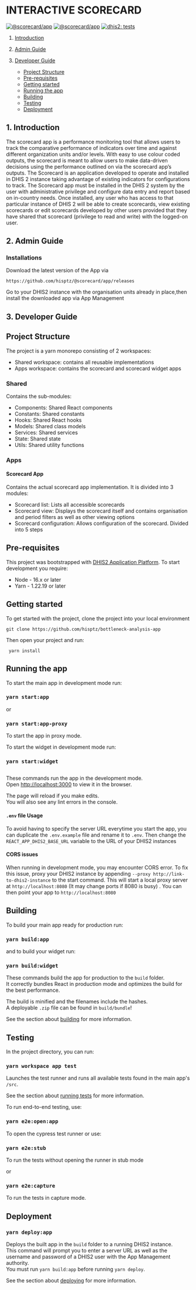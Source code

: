 # INTERACTIVE SCORECARD
[![@scorecard/app](https://img.shields.io/endpoint?url=https://dashboard.cypress.io/badge/count/9ps7gr/develop&style=flat&logo=cypress)](https://dashboard.cypress.io/projects/9ps7gr/runs)
[![@scorecard/app](https://img.shields.io/endpoint?url=https://dashboard.cypress.io/badge/simple/9ps7gr/develop&style=flat&logo=cypress)](https://dashboard.cypress.io/projects/9ps7gr/runs)
[![dhis2: tests](https://github.com/hisptz/action-tracker-standalone/actions/workflows/tests.yml/badge.svg?branch=develop)](https://github.com/hisptz/action-tracker-standalone/actions/workflows/tests.yml)

1.  [Introduction](#Introduction)

2.  [Admin Guide](#Admin)
3.  [Developer Guide](#Developer)
    - [Project Structure](#project-structure)
    - [Pre-requisites](#pre-requisites)
    - [Getting started](#started)
    - [Running the app](#running)
    - [Building](#building)
    - [Testing](#testing)
    - [Deployment](#deployment)

## 1. <a name='Introduction'></a>Introduction

The scorecard app is a performance monitoring tool that allows users to track the comparative performance of indicators over time and against different organization units and/or levels. With easy to use colour coded outputs, the scorecard is meant to allow users to make data-driven decisions using the performance outlined on via the scorecard app’s outputs.
The Scorecard is an application developed to operate and installed in DHIS 2 instance taking advantage of existing indicators for configurations to track. The Scorecard app must be installed in the DHIS 2 system by the user with administrative privilege and configure data entry and report based on in-country needs. Once installed, any user who has access to that particular instance of DHIS 2 will be able to create scorecards, view existing scorecards or edit scorecards developed by other users provided that they have shared that scorecard (privilege to read and write) with the logged-on user.

## 2. <a name='Admin'></a>Admin Guide

### <a name='Installations'></a>Installations

Download the latest version of the App via

```
https://github.com/hisptz/@scorecard/app/releases
```

Go to your DHIS2 instance with the organisation units already in place,then install the downloaded app via App Management

## 3. <a name='Developer'></a>Developer Guide
## <a name="project-structure">Project Structure<a/>

The project is a yarn monorepo consisting of 2 workspaces: 
 - Shared workspace: contains all reusable implementations
 - Apps workspace: contains the scorecard and scorecard widget apps

### Shared
Contains the sub-modules:
 - Components: Shared React components
 - Constants: Shared constants
 - Hooks: Shared React hooks
 - Models: Shared class models
 - Services: Shared services 
 - State: Shared state
 - Utils: Shared utility functions

### Apps
#### Scorecard App
Contains the actual scorecard app implementation. It is divided into 3 modules:
 - Scorecard list: Lists all accessible scorecards
 - Scorecard view: Displays the scorecard itself and contains organisation and period filters as well as other viewing options
 - Scorecard configuration: Allows configuration of the scorecard. Divided into 5 steps

        

## <a name="pre-requisites" >Pre-requisites</a>

This project was bootstrapped with [DHIS2 Application Platform](https://github.com/dhis2/app-platform). To start
development you require:

- Node - 16.x or later
- Yarn - 1.22.19 or later

## <a name="started" >Getting started</a>

To get started with the project, clone the project into your local environment

```shell
git clone https://github.com/hisptz/bottleneck-analysis-app
```

Then open your project and run:

```shell
 yarn install
```

## <a name="running" >Running the app</a>

To start the main app in development mode run:

### `yarn start:app`
or 
### `yarn start:app-proxy` 
To start the app in proxy mode.

To start the widget in development mode run:
### `yarn start:widget`

##

These commands run the app in the development mode.<br />
Open [http://localhost:3000](http://localhost:3000) to view it in the browser.

The page will reload if you make edits.<br />
You will also see any lint errors in the console.

#### `.env` file Usage

To avoid having to specify the server URL everytime you start the app, you can duplicate the `.env.example` file and
rename it to `.env`. Then change the `REACT_APP_DHIS2_BASE_URL` variable to the URL of your DHIS2 instances

#### CORS issues

When running in development mode, you may encounter CORS error. To fix this issue, proxy your DHIS2 instance by
appending `--proxy http://link-to-dhis2-instance` to the start command. This will start a local proxy server
at `http://localhost:8080` (It may change ports if 8080 is busy)
. You can then point your app to `http://localhost:8080`

## <a name="building" >Building</a>

To build your main app ready for production run:

### `yarn build:app`
and to build your widget run: 

### `yarn build:widget`

These commands build the app for production to the `build` folder.<br />
It correctly bundles React in production mode and optimizes the build for the best performance.

The build is minified and the filenames include the hashes.<br />
A deployable `.zip` file can be found in `build/bundle`!

See the section about [building](https://platform.dhis2.nu/#/scripts/build) for more information.

## <a name="testing" >Testing</a>

In the project directory, you can run:

### `yarn workspace app test`

Launches the test runner and runs all available tests found in the main app's `/src`.<br />

See the section about [running tests](https://platform.dhis2.nu/#/scripts/test) for more information.

To run end-to-end testing, use:

### `yarn e2e:open:app`

To open the cypress test runner or use:

### `yarn e2e:stub`

To run the tests without opening the runner in stub mode

or 
### `yarn e2e:capture`

To run the tests in capture mode.

## <a name="deployment">Deployment</a>

### `yarn deploy:app`

Deploys the built app in the `build` folder to a running DHIS2 instance.<br />
This command will prompt you to enter a server URL as well as the username and password of a DHIS2 user with the App
Management authority.<br/>
You must run `yarn build:app` before running `yarn deploy`.<br />

See the section about [deploying](https://platform.dhis2.nu/#/scripts/deploy) for more information.
